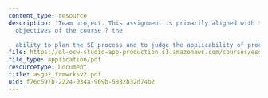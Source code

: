```yaml
---
content_type: resource
description: 'Team project. This assignment is primarily aligned with the first two
  objectives of the course ? the

  ability to plan the SE process and to judge the applicability of processes.'
file: https://ol-ocw-studio-app-production.s3.amazonaws.com/courses/esd-33-systems-engineering-summer-2004/f76c597b2224034a969b5882b32d74b2_asgn2_frmwrksv2.pdf
file_type: application/pdf
resourcetype: Document
title: asgn2_frmwrksv2.pdf
uid: f76c597b-2224-034a-969b-5882b32d74b2
---
```

